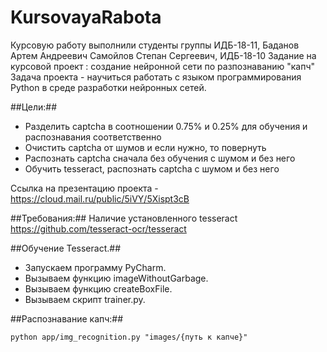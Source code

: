 # KursovayaRabota
Курсовую работу выполнили студенты группы ИДБ-18-11, Баданов Артем Андреевич
Самойлов Степан Сергеевич, ИДБ-18-10
Задание на курсовой проект : создание нейронной сети по разпознаванию "капч"
Задача проекта - научиться работать с языком программирования Python в среде разработки нейронных сетей.

##Цели:##
- Разделить captcha в соотношении 0.75% и 0.25% для обучения и распознавания соответственно
- Очистить captcha от шумов и если нужно, то повернуть 
- Распознать captcha сначала без обучения с шумом и без него
- Обучить tesseract, распознать captcha c шумом и без него

Ссылка на презентацию проекта - https://cloud.mail.ru/public/5iVY/5Xispt3cB

##Требования:##
Наличие установленного tesseract https://github.com/tesseract-ocr/tesseract

##Обучение Tesseract.##
- Запускаем программу PyCharm.
- Вызываем функцию imageWithoutGarbage.
- Вызываем функцию createBoxFile.
- Вызываем скрипт trainer.py.

##Распознавание капч:##
```
python app/img_recognition.py "images/{путь к капче}"
```
